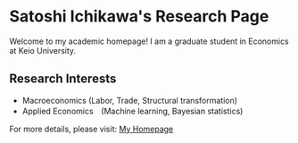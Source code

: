 # Satoshi Ichikawa's Research Page

Welcome to my academic homepage! I am a graduate student in Economics at Keio University.

## Research Interests
- Macroeconomics (Labor, Trade, Structural transformation)
- Applied Economics　(Machine learning, Bayesian statistics)

For more details, please visit: [My Homepage](https://ichikawa-satoshi.github.io/Homepage/)
